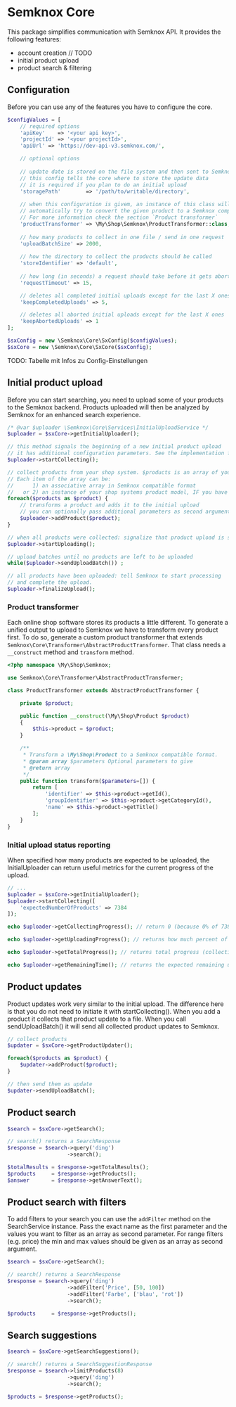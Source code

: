 # Semknox Core

This package simplifies communication with Semknox API. It provides the following features:

* account creation // TODO
* initial product upload
* product search & filtering

## Configuration

Before you can use any of the features you have to configure the core.


~~~php
$configValues = [
    // required options
    'apiKey'    => '<your api key>',
    'projectId' => '<your projectId>',  
    'apiUrl' => 'https://dev-api-v3.semknox.com/',

    // optional options
    
    // update date is stored on the file system and then sent to Semknox bundled
    // this config tells the core where to store the update data
    // it is required if you plan to do an initial upload
    'storagePath'        => '/path/to/writable/directory',
    
    // when this configuration is givem, an instance of this class will
    // automatically try to convert the given product to a Semknox compatible format
    // For more information check the section `Product transformer`    
    'productTransformer' => \My\Shop\Semknox\ProductTransformer::class,
    
    // how many products to collect in one file / send in one request
    'uploadBatchSize' => 2000,
    
    // how the directory to collect the products should be called
    'storeIdentifier' => 'default',
    
    // how long (in seconds) a request should take before it gets aborted
    'requestTimeout' => 15,

    // deletes all completed initial uploads except for the last X ones
    'keepCompletedUploads' => 5,

    // deletes all aborted initial uploads except for the last X ones
    'keepAbortedUploads' => 1
];

$sxConfig = new \Semknox\Core\SxConfig($configValues);
$sxCore = new \Semknox\Core\SxCore($sxConfig);
~~~

TODO: Tabelle mit Infos zu Config-Einstellungen

## Initial product upload

Before you can start searching, you need to upload some of your products to the Semknox backend. Products uploaded will then be analyzed by Semknox for an enhanced search experience.

~~~php
/* @var $uploader \Semknox\Core\Services\InitialUploadService */
$uploader = $sxCore->getInitialUploader();

// this method signals the beginning of a new initial product upload
// it has additional configuration parameters. See the implementation for details. 
$uploader->startCollecting();

// collect products from your shop system. $products is an array of your products.
// Each item of the array can be:
//      1) an associative array in Semknox compatible format
//   or 2) an instance of your shop systems product model, IF you have set the `productTransformer` configuration to a valid product transformer 
foreach($products as $product) {
    // transforms a product and adds it to the initial upload
    // you can optionally pass additional parameters as second argument
    $uploader->addProduct($product);
}

// when all products were collected: signalize that product upload is starting now 
$uploader->startUploading();

// upload batches until no products are left to be uploaded
while($uploader->sendUploadBatch()) ;

// all products have been uploaded: tell Semknox to start processing
// and complete the upload.
$uploader->finalizeUpload();
~~~


### Product transformer

Each online shop software stores its products a little different. To generate a unified output to upload to Semknox we have to transform every product first. To do so, generate a custom product transformer that extends `Semknox\Core\Transformer\AbstractProductTransformer`.
That class needs a `__construct` method and `transform` method. 

```php
<?php namespace \My\Shop\Semknox;

use Semknox\Core\Transformer\AbstractProductTransformer;

class ProductTransformer extends AbstractProductTransformer {

    private $product;

    public function __construct(\My\Shop\Product $product)
    {
        $this->product = $product;
    }   

    /**
     * Transform a \My\Shop\Product to a Semknox compatible format.
     * @param array $parameters Optional parameters to give 
     * @return array
     */
    public function transform($parameters=[]) {
        return [
            'identifier' => $this->product->getId(),
            'groupIdentifier' => $this->product->getCategoryId(),
            'name' => $this->product->getTitle()
        ];        
    } 
}
```
 
### Initial upload status reporting 

When specified how many products are expected to be uploaded, the InitialUploader can return useful metrics for the current progress of the upload.


~~~php
// ...
$uploader = $sxCore->getInitialUploader();
$uploader->startCollecting([
    'expectedNumberOfProducts' => 7384
]);

echo $uploader->getCollectingProgress(); // return 0 (because 0% of 7384 products have been collected)

echo $uploader->getUploadingProgress(); // returns how much percent of products have been uploaded

echo $uploader->getTotalProgress(); // returns total progress (collecting is 90%, uploading 10%)

echo $uploader->getRemainingTime(); // returns the expected remaining upload time in seconds
~~~

## Product updates

Product updates work very similar to the initial upload. The difference here is that you do not need to initiate it with startCollecting(). When you add a product it collects that product update to a file. When you call sendUploadBatch() it will send all collected product updates to Semknox.   

~~~php
// collect products
$updater = $sxCore->getProductUpdater();

foreach($products as $product) {
    $updater->addProduct($product);
}

// then send them as update
$updater->sendUploadBatch();
~~~

 
## Product search

~~~php
$search = $sxCore->getSearch();

// search() returns a SearchResponse
$response = $search->query('ding')
                   ->search();

$totalResults = $response->getTotalResults();
$products     = $response->getProducts();
$answer       = $response->getAnswerText();
~~~

## Product search with filters

To add filters to your search you can use the `addFilter` method on the SearchService instance. Pass the exact name as the first parameter and the values you want to filter as an array as second parameter. For range filters (e.g. price) the min and max values should be given as an array as second argument. 

~~~php
$search = $sxCore->getSearch();

// search() returns a SearchResponse
$response = $search->query('ding')
                   ->addFilter('Price', [50, 100])
                   ->addFilter('Farbe', ['blau', 'rot'])
                   ->search();

$products     = $response->getProducts();
~~~


## Search suggestions 

~~~php
$search = $sxCore->getSearchSuggestions();

// search() returns a SearchSuggestionResponse
$response = $search->limitProducts(8)
                   ->query('ding')
                   ->search();

$products = $response->getProducts();
~~~